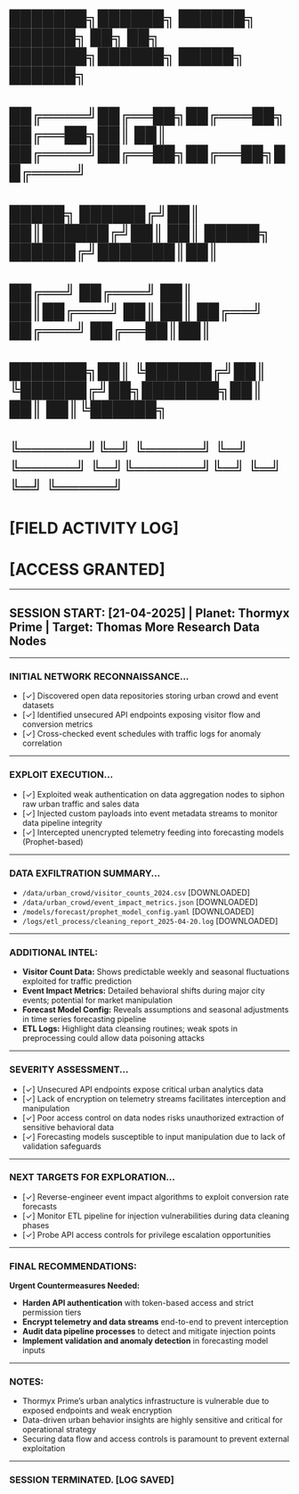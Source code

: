 # ███████╗██████╗  ██████╗ ██████╗ ██╗   ██╗   ███████╗██████╗  █████╗  ██████╗
# ██╔════╝██╔══██╗██╔═══██╗██╔══██╗██║   ██║   ██╔════╝██╔══██╗██╔══██╗██╔════╝
# █████╗  ██████╔╝██║   ██║██████╔╝██║   ██║   █████╗  ██████╔╝███████║██║     
# ██╔══╝  ██╔═══╝ ██║   ██║██╔═══╝ ██║   ██║   ██╔══╝  ██╔═══╝ ██╔══██║██║     
# ███████╗██║     ╚██████╔╝██║     ╚██████╔╝██╗███████╗██║     ██║  ██║╚██████╗
# ╚══════╝╚═╝      ╚═════╝ ╚═╝      ╚═════╝ ╚═╝╚══════╝╚═╝     ╚═╝  ╚═╝ ╚═════╝
#
#                              [FIELD ACTIVITY LOG]
#                                [ACCESS GRANTED]

---

##   SESSION START: [21-04-2025] | Planet: Thormyx Prime | Target: Thomas More Research Data Nodes

---

###   INITIAL NETWORK RECONNAISSANCE...
-   [✓] Discovered open data repositories storing urban crowd and event datasets  
-   [✓] Identified unsecured API endpoints exposing visitor flow and conversion metrics  
-   [✓] Cross-checked event schedules with traffic logs for anomaly correlation

---

###   EXPLOIT EXECUTION...
-   [✓] Exploited weak authentication on data aggregation nodes to siphon raw urban traffic and sales data  
-   [✓] Injected custom payloads into event metadata streams to monitor data pipeline integrity  
-   [✓] Intercepted unencrypted telemetry feeding into forecasting models (Prophet-based)

---

###   DATA EXFILTRATION SUMMARY...
-   `/data/urban_crowd/visitor_counts_2024.csv`         [DOWNLOADED]  
-   `/data/urban_crowd/event_impact_metrics.json`       [DOWNLOADED]  
-   `/models/forecast/prophet_model_config.yaml`         [DOWNLOADED]  
-   `/logs/etl_process/cleaning_report_2025-04-20.log`   [DOWNLOADED]  

---

###   ADDITIONAL INTEL:
-   **Visitor Count Data:** Shows predictable weekly and seasonal fluctuations exploited for traffic prediction  
-   **Event Impact Metrics:** Detailed behavioral shifts during major city events; potential for market manipulation  
-   **Forecast Model Config:** Reveals assumptions and seasonal adjustments in time series forecasting pipeline  
-   **ETL Logs:** Highlight data cleansing routines; weak spots in preprocessing could allow data poisoning attacks  

---

###   SEVERITY ASSESSMENT...
-   [✓] Unsecured API endpoints expose critical urban analytics data  
-   [✓] Lack of encryption on telemetry streams facilitates interception and manipulation  
-   [✓] Poor access control on data nodes risks unauthorized extraction of sensitive behavioral data  
-   [✓] Forecasting models susceptible to input manipulation due to lack of validation safeguards  

---

###   NEXT TARGETS FOR EXPLORATION...
-   [✓] Reverse-engineer event impact algorithms to exploit conversion rate forecasts  
-   [✓] Monitor ETL pipeline for injection vulnerabilities during data cleaning phases  
-   [✓] Probe API access controls for privilege escalation opportunities  

---

###   FINAL RECOMMENDATIONS:
**Urgent Countermeasures Needed:**  
-   **Harden API authentication** with token-based access and strict permission tiers  
-   **Encrypt telemetry and data streams** end-to-end to prevent interception  
-   **Audit data pipeline processes** to detect and mitigate injection points  
-   **Implement validation and anomaly detection** in forecasting model inputs  

---

###   NOTES:
-   Thormyx Prime’s urban analytics infrastructure is vulnerable due to exposed endpoints and weak encryption  
-   Data-driven urban behavior insights are highly sensitive and critical for operational strategy  
-   Securing data flow and access controls is paramount to prevent external exploitation  

---

###   SESSION TERMINATED. [LOG SAVED]
